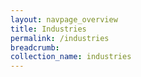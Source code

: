 ```yaml
---
layout: navpage_overview
title: Industries
permalink: /industries
breadcrumb: 
collection_name: industries
---
```

